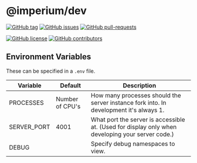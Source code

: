 # @imperium/dev

[![GitHub tag](https://img.shields.io/github/tag/darkadept/imperium.svg)](https://github.com/darkadept/imperium/tags/)
[![GitHub issues](https://img.shields.io/github/issues/darkadept/imperium.svg)](https://github.com/darkadept/imperium/issues/)
[![GitHub pull-requests](https://img.shields.io/github/issues-pr/darkadept/imperium.svg)](https://GitHub.com/darkadept/imperium/pull/)

[![GitHub license](https://img.shields.io/github/license/darkadept/imperium.svg)](https://github.com/darkadept/imperium/blob/master/LICENSE)
[![GitHub contributors](https://img.shields.io/github/contributors/darkadept/imperium.svg)](https://github.com/darkadept/imperium/graphs/contributors/)

## Environment Variables
These can be specified in a `.env` file.

|Variable|Default|Description|
|---|---|---|
|PROCESSES|Number of CPU's|How many processes should the server instance fork into. In development it's always 1.|
|SERVER_PORT|4001|What port the server is accessible at. (Used for display only when developing your server code.)|
|DEBUG| |Specify debug namespaces to view.|
